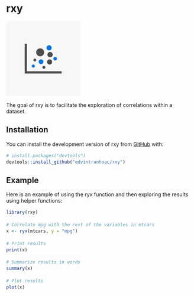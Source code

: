 
# rxy

<img src="scatter.png" width="200"/>

<!-- badges: start -->
<!-- badges: end -->

The goal of rxy is to facilitate the exploration of correlations within a dataset.

## Installation

You can install the development version of rxy from [GitHub](https://github.com/) with:

``` r
# install.packages("devtools")
devtools::install_github("edvintranhoac/rxy")
```

## Example

Here is an example of using the ryx function and then exploring the results using helper functions:

``` r
library(rxy)

# Correlate mpg with the rest of the variables in mtcars
x <- ryx(mtcars, y = "mpg")

# Print results
print(x)

# Summarize results in words
summary(x)

# Plot results
plot(x)
```

